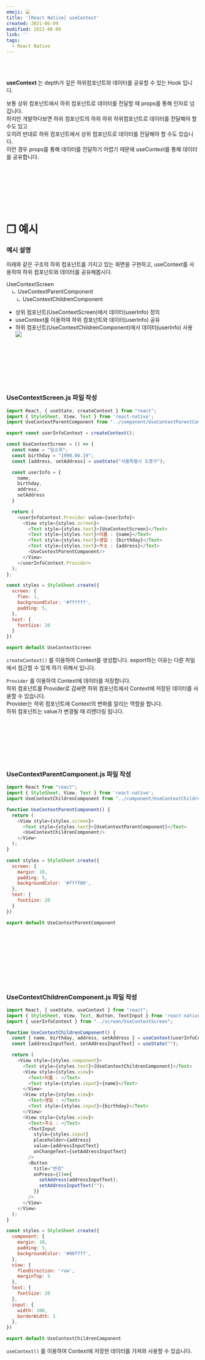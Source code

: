 ```yaml
---
emoji: 💻
title: '[React Native] useContext'
created: 2021-06-09
modified: 2021-06-09
link: ''
tags:
  - React Native
---
```

<br></br>





**<Highlight>useContext</Highlight>** 는 <Underline>depth가 깊은 하위컴포넌트와 데이터를 공유할 수 있는 Hook 입니다.</Underline>  

보통 상위 컴포넌트에서 하위 컴포넌트로 데이터를 전달할 때 props를 통해 인자로 넘깁니다.  
하지만 개발하다보면 하위 컴포넌트의 하위 하위 하위컴포넌트로 데이터를 전달해야 할 수도 있고  
오히려 반대로 하위 컴포넌트에서 상위 컴포넌트로 데이터를 전달해야 할 수도 있습니다.  
이런 경우 props를 통해 데이터를 전달하기 어렵기 때문에 useContext를 통해 데이터를 공유합니다.
<br></br><br></br><br></br><br></br>





# **❐ 예시**
### 예시 설명
아래와 같은 구조의 하위 컴포넌트를 가지고 있는 화면을 구현하고, useContext를 사용하여 하위 컴포넌트와 데이터를 공유해봅시다.

UseContextScreen  
ㅤㄴ UseContextParentComponent  
ㅤㅤㄴ UseContextChildrenComponent  

- 상위 컴포넌트(UseContextScreen)에서 데이터(userInfo) 정의
- useContext를 이용하여 하위 컴포넌트와 데이터(userInfo) 공유
- 하위 컴포넌트(UseContextChildrenComponent)에서 데이터(userInfo) 사용
![](/assets/react-native-usecontext.gif)
<br></br><br></br><br></br><br></br>





### UseContextScreen.js 파일 작성
```javascript
import React, { useState, createContext } from "react";
import { StyleSheet, View, Text } from 'react-native';
import UseContextParentComponent from "../component/UseContextParentComponent";

export const userInfoContext = createContext();

const UseContextScreen = () => {
  const name = "임소희";
  const birthday = "1990.06.19";
  const [address, setAddress] = useState("서울특별시 도봉구");

  const userInfo = {
    name,
    birthday,
    address,
    setAddress
  }

  return (
    <userInfoContext.Provider value={userInfo}>
      <View style={styles.screen}>
        <Text style={styles.text}>[UseContextScreen]</Text>
        <Text style={styles.text}>이름 : {name}</Text>
        <Text style={styles.text}>생일 : {birthday}</Text>
        <Text style={styles.text}>주소 : {address}</Text>
        <UseContextParentComponent/>
      </View>
    </userInfoContext.Provider>
  );
};

const styles = StyleSheet.create({
  screen: {
    flex: 1,
    backgroundColor: '#ffffff',
    padding: 5,
  },
  text: {
    fontSize: 20
  }
})

export default UseContextScreen
```
`createContext()` 를 이용하여 Context를 생성합니다.
export하는 이유는 다른 파일에서 접근할 수 있게 하기 위해서 입니다.  

`Provider` 를 이용하여 Context에 데이터를 저장합니다.  
하위 컴포넌트를 Provider로 감싸면 하위 컴포넌트에서 Context에 저장된 데이터를 사용할 수 있습니다.  
Provider는 하위 컴포넌트에 Context의 변화를 알리는 역할을 합니다.  
하위 컴포넌트는 value가 변경될 때 리렌더링 됩니다.
<br></br><br></br><br></br><br></br>





### UseContextParentComponent.js 파일 작성
```javascript
import React from "react";
import { StyleSheet, View, Text } from 'react-native';
import UseContextChildrenComponent from "../component/UseContextChildrenComponent";

function UseContextParentComponent() {
  return (
    <View style={styles.screen}>
      <Text style={styles.text}>[UseContextParentComponent]</Text>
      <UseContextChildrenComponent/>
    </View>
  );
}

const styles = StyleSheet.create({
  screen: {
    margin: 10,
    padding: 5,
    backgroundColor: '#ffff00',
  },
  text: {
    fontSize: 20
  }
})

export default UseContextParentComponent
```
<br></br><br></br><br></br><br></br>





### UseContextChildrenComponent.js 파일 작성
```javascript
import React, { useState, useContext } from "react";
import { StyleSheet, View, Text, Button, TextInput } from 'react-native'; 
import { userInfoContext } from "../screen/UseContextScreen";

function UseContextChildrenComponent() {
  const { name, birthday, address, setAddress } = useContext(userInfoContext);
  const [addressInputText, setAddressInputText] = useState("");

  return (
    <View style={styles.component}>
      <Text style={styles.text}>[UseContextChildrenComponent]</Text>
      <View style={styles.view}>
        <Text>이름 : </Text>
        <Text style={styles.input}>{name}</Text>
      </View>
      <View style={styles.view}>
        <Text>생일 : </Text>
        <Text style={styles.input}>{birthday}</Text>
      </View>
      <View style={styles.view}>
        <Text>주소 : </Text>
        <TextInput
          style={styles.input}
          placeholder={address}
          value={addressInputText}
          onChangeText={setAddressInputText}
        />
        <Button
          title="변경"
          onPress={()=>{
            setAddress(addressInputText);
            setAddressInputText("");
          }}
        />
      </View>
    </View>
  );
}

const styles = StyleSheet.create({
  component: {
    margin: 10,
    padding: 5,
    backgroundColor: '#00ffff',
  },
  view: {
    flexDirection: 'row',
    marginTop: 5
  },
  text: {
    fontSize: 20
  },
  input: {
    width: 200,
    borderWidth: 1
  },
})

export default UseContextChildrenComponent
```
`useContext()` 를 이용하여 Context에 저장한 데이터를 가져와 사용할 수 있습니다. 
<br></br><br></br>